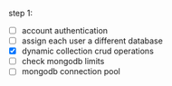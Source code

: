 step 1:
 - [ ] account authentication
 - [ ] assign each user a different database
 - [x] dynamic collection crud operations
 - [ ] check mongodb limits
 - [ ] mongodb connection pool

